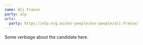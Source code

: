 ```yaml
---
name: Ali France
party: alp
urls:
  party: https://alp.org.au/our-people/our-people/ali-france/
---
```

Some verbiage about the candidate here.
